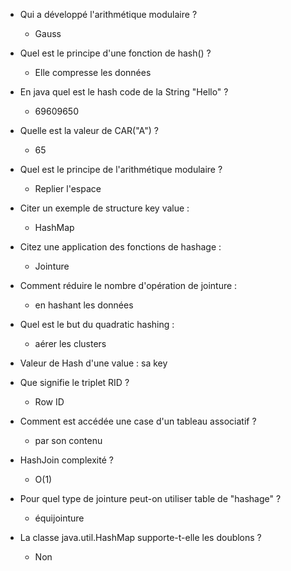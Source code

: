 - Qui a développé l'arithmétique modulaire ?
    - Gauss
- Quel est le principe d'une fonction de hash() ?
    - Elle compresse les données
- En java quel est le hash code de la String "Hello" ?
    - 69609650
- Quelle est la valeur de CAR("A") ?
    - 65
- Quel est le principe de l'arithmétique modulaire ?
    - Replier l'espace
- Citer un exemple de structure key value :
    - HashMap
- Citez une application des fonctions de hashage :
    - Jointure
- Comment réduire le nombre d'opération de jointure :
    - en hashant les données
- Quel est le but du quadratic hashing :
    - aérer les clusters

- Valeur de Hash d'une value : sa key
- Que signifie le triplet RID ?
    - Row ID
- Comment est accédée une case d'un tableau associatif ?
    - par son contenu
- HashJoin complexité ?
    - O(1)
- Pour quel type de jointure peut-on utiliser table de "hashage" ?
    - équijointure
- La classe java.util.HashMap supporte-t-elle les doublons ?
    - Non